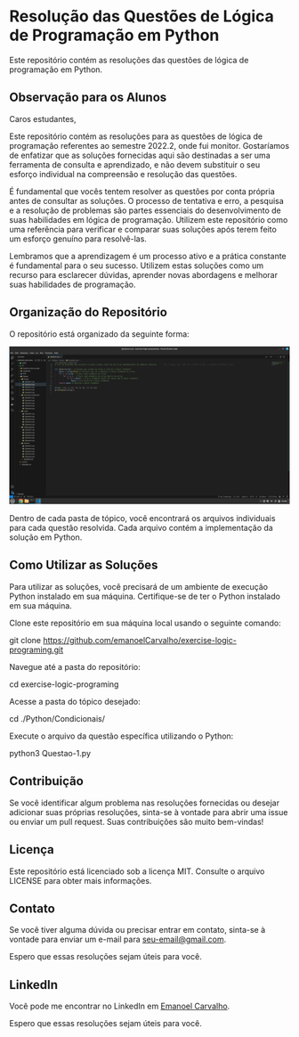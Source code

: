 # Resolução das Questões de Lógica de Programação em Python

Este repositório contém as resoluções das questões de lógica de programação em Python.

## Observação para os Alunos

Caros estudantes,

Este repositório contém as resoluções para as questões de lógica de programação referentes ao semestre 2022.2, onde fui monitor. Gostaríamos de enfatizar que as soluções fornecidas aqui são destinadas a ser uma ferramenta de consulta e aprendizado, e não devem substituir o seu esforço individual na compreensão e resolução das questões.

É fundamental que vocês tentem resolver as questões por conta própria antes de consultar as soluções. O processo de tentativa e erro, a pesquisa e a resolução de problemas são partes essenciais do desenvolvimento de suas habilidades em lógica de programação. Utilizem este repositório como uma referência para verificar e comparar suas soluções após terem feito um esforço genuíno para resolvê-las.

Lembramos que a aprendizagem é um processo ativo e a prática constante é fundamental para o seu sucesso. Utilizem estas soluções como um recurso para esclarecer dúvidas, aprender novas abordagens e melhorar suas habilidades de programação.

## Organização do Repositório

O repositório está organizado da seguinte forma:

<img src="./public/readme-py.png">

Dentro de cada pasta de tópico, você encontrará os arquivos individuais para cada questão resolvida. Cada arquivo contém a implementação da solução em Python.

## Como Utilizar as Soluções

Para utilizar as soluções, você precisará de um ambiente de execução Python instalado em sua máquina. Certifique-se de ter o Python instalado em sua máquina.

Clone este repositório em sua máquina local usando o seguinte comando:

git clone https://github.com/emanoelCarvalho/exercise-logic-programing.git


Navegue até a pasta do repositório:

cd exercise-logic-programing


Acesse a pasta do tópico desejado:

cd ./Python/Condicionais/


Execute o arquivo da questão específica utilizando o Python:

python3 Questao-1.py


## Contribuição

Se você identificar algum problema nas resoluções fornecidas ou desejar adicionar suas próprias resoluções, sinta-se à vontade para abrir uma issue ou enviar um pull request. Suas contribuições são muito bem-vindas!

## Licença

Este repositório está licenciado sob a licença MIT. Consulte o arquivo LICENSE para obter mais informações.

## Contato

Se você tiver alguma dúvida ou precisar entrar em contato, sinta-se à vontade para enviar um e-mail para [seu-email@gmail.com](mailto:hemanoel718@gmail.com).

Espero que essas resoluções sejam úteis para você.

## LinkedIn

Você pode me encontrar no LinkedIn em [Emanoel Carvalho](https://www.linkedin.com/in/emanoelcarvalho/).

Espero que essas resoluções sejam úteis para você.